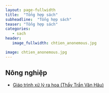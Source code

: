 ```yaml
---
layout: page-fullwidth
title:  "Tổng hợp sách"
subheadline:  "Tổng hợp sách"
teaser: "Tổng hợp sách"
categories: 
   - sach
header:
   image_fullwidth: chtien_anonemous.jpg

image: chtien_anonemous.jpg
---
```


## Nông nghiệp

* [Giáo trình xử lý ra hoa (Thầy Trần Văn Hâu)](https://drive.google.com/file/d/0B4K8lkHvBK58TjlZQmQ1SDVkcnM/view?usp=sharing)